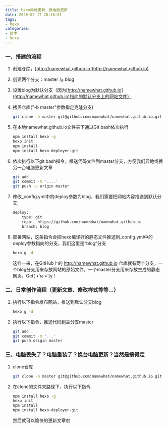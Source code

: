```yaml
---
title: hexo异地更新、换电脑更新
date: 2020-02-17 20:16:51
tags: 
- hexo
categories:
- 技术
- hexo
---
```


### 一、搭建的流程

1. 创建仓库，[http://namewhat.github.io](http://namewhat.github.io)

2. 创建两个分支：master 与 blog

3. 设置blog为默认分支（因为[http://namewhat.github.io](http://namewhat.github.io)指向的默认分支上的网站文件）

4. 拷贝仓库("-b master"参数指定克隆分支)
    ``` bash
    git clone -b master git@github.com:namewhat/namewhat.github.io.git
    ```
          
5. 在本地namewhat.github.io文件夹下通过Git bash依次执行
    ``` bash
    npm install hexo -g
    hexo init
    npm install
    npm install hexo-deployer-git
    ```

6. 依次执行以下git bash指令，推送代码文件到master分支，方便我们异地或换另一台电脑更新文章
    ``` bash
    git add .
    git commit -m '....'
    git push -u origin master
    ```

7. 修改_config.yml中的deploy参数为blog，我们需要把网站内容推送到默认分支; 
    ``` bash
    deploy:
        type: git
        repo:  https://github.com/namewhat/namewhat.github.io
        branch: blog
    ```

8. 部署网站，这条指令会把hexo编译好的静态文件推送到_config.yml中的deploy参数指向的分支，我们这里是“blog”分支
    ``` bash
    hexo g -d
    ```
     这样一来，在GitHub上的 http://namewhat.github.io 仓库就有两个分支，一个blog分支用来存放网站的原始文件，一个master分支用来存放生成的静态网页。Get( •̀ ω •́ )y！

### 二、日常创作流程（更新文章、修改样式等等...）

1. 执行以下指令发布网站，推送到默认分支blog
    ``` bash
    hexo g -d
    ```

2. 执行以下指令，推送代码到主分支master
    ``` bash
    git add .
    git commit -m '...'
    git push origin master
    ```

### 三、电脑丢失了？电脑重装了？换台电脑更新？当然是搞得定

1. clone仓库
    ``` bash
    git clone -b master git@github.com:namewhat/namewhat.github.io.git
    ```

2. 在clone的文件夹路径下，执行以下指令
    ``` bash
    npm install hexo -g
    hexo init
    npm install
    npm install hexo-deployer-git
    ```
    然后就可以愉快的更新文章啦